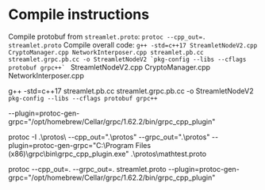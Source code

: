 # Compile instructions
Compile protobuf from `streamlet.proto`: `protoc --cpp_out=. streamlet.proto`
Compile overall code:  ``g++ -std=c++17 StreamletNodeV2.cpp CryptoManager.cpp NetworkInterposer.cpp streamlet.pb.cc streamlet.grpc.pb.cc -o StreamletNodeV2 `pkg-config --libs --cflags protobuf grpc++` ``
StreamletNodeV2.cpp CryptoManager.cpp NetworkInterposer.cpp 

g++ -std=c++17 streamlet.pb.cc streamlet.grpc.pb.cc -o StreamletNodeV2 `pkg-config --libs --cflags protobuf grpc++`

--plugin=protoc-gen-grpc="/opt/homebrew/Cellar/grpc/1.62.2/bin/grpc_cpp_plugin"

protoc -I .\protos\ --cpp_out=".\protos\" --grpc_out=".\protos\" --plugin=protoc-gen-grpc="C:\Program Files (x86)\grpc\bin\grpc_cpp_plugin.exe" .\protos\mathtest.proto


protoc --cpp_out=. --grpc_out=. streamlet.proto --plugin=protoc-gen-grpc="/opt/homebrew/Cellar/grpc/1.62.2/bin/grpc_cpp_plugin"